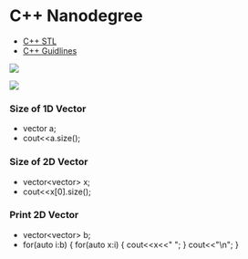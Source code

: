 # C++ Nanodegree

* [C++ STL](https://en.wikipedia.org/wiki/C%2B%2B_Standard_Library)
* [C++ Guidlines](http://isocpp.github.io/CppCoreGuidelines/CppCoreGuidelines#sl2-prefer-the-standard-library-to-other-libraries)

![](https://video.udacity-data.com/topher/2019/September/5d72d41b_course-intro/course-intro.png)

![](https://video.udacity-data.com/topher/2019/August/5d4b4e28_l2-intro/l2-intro.png)

### Size of 1D Vector
 * vector<int> a;
 * cout<<a.size();
  
### Size of 2D Vector
  * vector<vector<int>> x;
  * cout<<x[0].size();
  
  ### Print 2D Vector
  * vector<vector<int>> b;
  * for(auto i:b)
  {
  for(auto x:i)
  {
  cout<<x<<" ";
  }
  cout<<"\n";
  }

